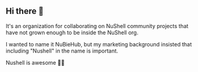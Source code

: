 ## Hi there 👋

It's an organization for collaborating on NuShell community projects that have not grown enough to be inside the NuShell org.

I wanted to name it NuBieHub, but my marketing background insisted that including "Nushell" in the name is important.

Nushell is awesome 🤘🚀

<!--

**Here are some ideas to get you started:**

🙋‍♀️ A short introduction - what is your organization all about?
🌈 Contribution guidelines - how can the community get involved?
👩‍💻 Useful resources - where can the community find your docs? Is there anything else the community should know?
🍿 Fun facts - what does your team eat for breakfast?
🧙 Remember, you can do mighty things with the power of [Markdown](https://docs.github.com/github/writing-on-github/getting-started-with-writing-and-formatting-on-github/basic-writing-and-formatting-syntax)
-->
